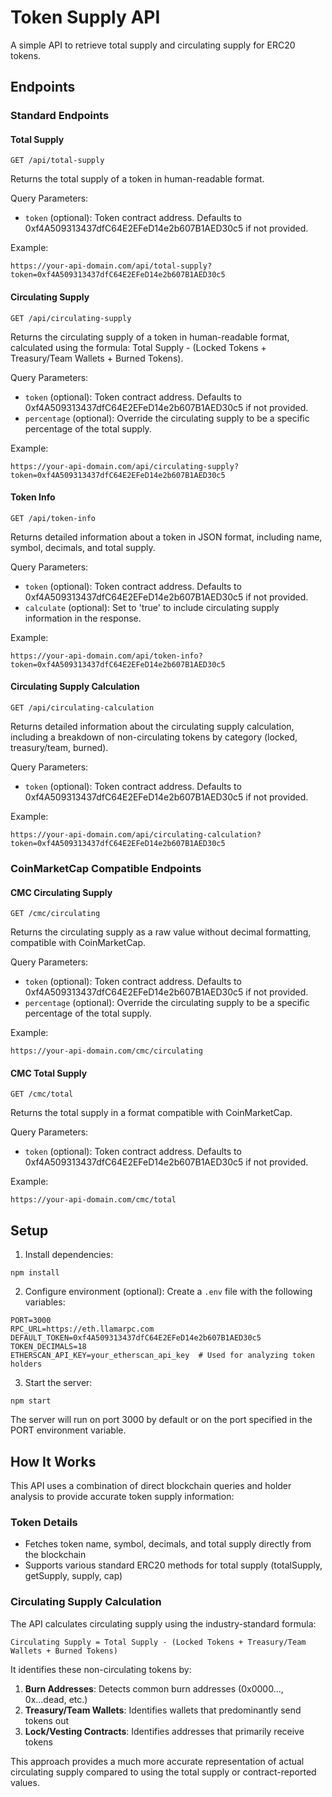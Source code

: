 # Token Supply API

A simple API to retrieve total supply and circulating supply for ERC20 tokens.

## Endpoints

### Standard Endpoints

#### Total Supply
```
GET /api/total-supply
```
Returns the total supply of a token in human-readable format.

Query Parameters:
- `token` (optional): Token contract address. Defaults to 0xf4A509313437dfC64E2EFeD14e2b607B1AED30c5 if not provided.

Example:
```
https://your-api-domain.com/api/total-supply?token=0xf4A509313437dfC64E2EFeD14e2b607B1AED30c5
```

#### Circulating Supply
```
GET /api/circulating-supply
```
Returns the circulating supply of a token in human-readable format, calculated using the formula: Total Supply - (Locked Tokens + Treasury/Team Wallets + Burned Tokens).

Query Parameters:
- `token` (optional): Token contract address. Defaults to 0xf4A509313437dfC64E2EFeD14e2b607B1AED30c5 if not provided.
- `percentage` (optional): Override the circulating supply to be a specific percentage of the total supply.

Example:
```
https://your-api-domain.com/api/circulating-supply?token=0xf4A509313437dfC64E2EFeD14e2b607B1AED30c5
```

#### Token Info
```
GET /api/token-info
```
Returns detailed information about a token in JSON format, including name, symbol, decimals, and total supply.

Query Parameters:
- `token` (optional): Token contract address. Defaults to 0xf4A509313437dfC64E2EFeD14e2b607B1AED30c5 if not provided.
- `calculate` (optional): Set to 'true' to include circulating supply information in the response.

Example:
```
https://your-api-domain.com/api/token-info?token=0xf4A509313437dfC64E2EFeD14e2b607B1AED30c5
```

#### Circulating Supply Calculation
```
GET /api/circulating-calculation
```
Returns detailed information about the circulating supply calculation, including a breakdown of non-circulating tokens by category (locked, treasury/team, burned).

Query Parameters:
- `token` (optional): Token contract address. Defaults to 0xf4A509313437dfC64E2EFeD14e2b607B1AED30c5 if not provided.

Example:
```
https://your-api-domain.com/api/circulating-calculation?token=0xf4A509313437dfC64E2EFeD14e2b607B1AED30c5
```

### CoinMarketCap Compatible Endpoints

#### CMC Circulating Supply
```
GET /cmc/circulating
```
Returns the circulating supply as a raw value without decimal formatting, compatible with CoinMarketCap.

Query Parameters:
- `token` (optional): Token contract address. Defaults to 0xf4A509313437dfC64E2EFeD14e2b607B1AED30c5 if not provided.
- `percentage` (optional): Override the circulating supply to be a specific percentage of the total supply.

Example:
```
https://your-api-domain.com/cmc/circulating
```

#### CMC Total Supply
```
GET /cmc/total
```
Returns the total supply in a format compatible with CoinMarketCap.

Query Parameters:
- `token` (optional): Token contract address. Defaults to 0xf4A509313437dfC64E2EFeD14e2b607B1AED30c5 if not provided.

Example:
```
https://your-api-domain.com/cmc/total
```

## Setup

1. Install dependencies:
```
npm install
```

2. Configure environment (optional):
Create a `.env` file with the following variables:
```
PORT=3000
RPC_URL=https://eth.llamarpc.com
DEFAULT_TOKEN=0xf4A509313437dfC64E2EFeD14e2b607B1AED30c5
TOKEN_DECIMALS=18
ETHERSCAN_API_KEY=your_etherscan_api_key  # Used for analyzing token holders
```

3. Start the server:
```
npm start
```

The server will run on port 3000 by default or on the port specified in the PORT environment variable.

## How It Works

This API uses a combination of direct blockchain queries and holder analysis to provide accurate token supply information:

### Token Details
- Fetches token name, symbol, decimals, and total supply directly from the blockchain
- Supports various standard ERC20 methods for total supply (totalSupply, getSupply, supply, cap)

### Circulating Supply Calculation
The API calculates circulating supply using the industry-standard formula:
```
Circulating Supply = Total Supply - (Locked Tokens + Treasury/Team Wallets + Burned Tokens)
```

It identifies these non-circulating tokens by:
1. **Burn Addresses**: Detects common burn addresses (0x0000..., 0x...dead, etc.)
2. **Treasury/Team Wallets**: Identifies wallets that predominantly send tokens out
3. **Lock/Vesting Contracts**: Identifies addresses that primarily receive tokens

This approach provides a much more accurate representation of actual circulating supply compared to using the total supply or contract-reported values. 